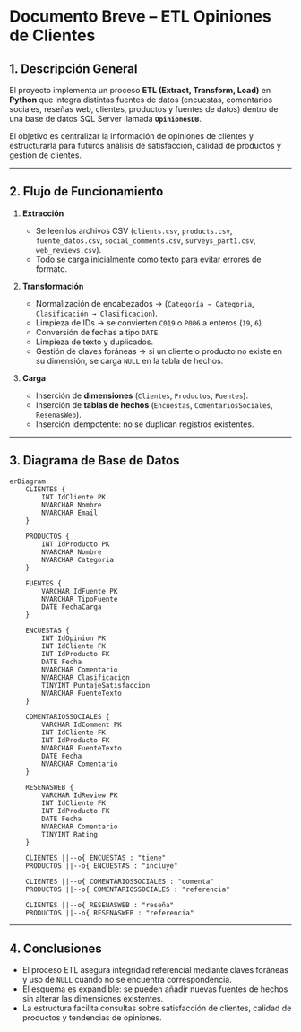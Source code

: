 # Documento Breve – ETL Opiniones de Clientes

## 1. Descripción General
El proyecto implementa un proceso **ETL (Extract, Transform, Load)** en **Python** que integra distintas fuentes de datos 
(encuestas, comentarios sociales, reseñas web, clientes, productos y fuentes de datos) dentro de una base de datos 
SQL Server llamada **`OpinionesDB`**.  

El objetivo es centralizar la información de opiniones de clientes y estructurarla para futuros análisis de satisfacción, 
calidad de productos y gestión de clientes.

---

## 2. Flujo de Funcionamiento

1. **Extracción**  
   - Se leen los archivos CSV (`clients.csv`, `products.csv`, `fuente_datos.csv`, 
     `social_comments.csv`, `surveys_part1.csv`, `web_reviews.csv`).  
   - Todo se carga inicialmente como texto para evitar errores de formato.

2. **Transformación**  
   - Normalización de encabezados → (`Categoría → Categoria`, `Clasificación → Clasificacion`).  
   - Limpieza de IDs → se convierten `C019` o `P006` a enteros (`19`, `6`).  
   - Conversión de fechas a tipo `DATE`.  
   - Limpieza de texto y duplicados.  
   - Gestión de claves foráneas → si un cliente o producto no existe en su dimensión, se carga `NULL` en la tabla de hechos.

3. **Carga**  
   - Inserción de **dimensiones** (`Clientes`, `Productos`, `Fuentes`).  
   - Inserción de **tablas de hechos** (`Encuestas`, `ComentariosSociales`, `ResenasWeb`).  
   - Inserción idempotente: no se duplican registros existentes.

---

## 3. Diagrama de Base de Datos

```mermaid
erDiagram
    CLIENTES {
        INT IdCliente PK
        NVARCHAR Nombre
        NVARCHAR Email
    }

    PRODUCTOS {
        INT IdProducto PK
        NVARCHAR Nombre
        NVARCHAR Categoria
    }

    FUENTES {
        VARCHAR IdFuente PK
        NVARCHAR TipoFuente
        DATE FechaCarga
    }

    ENCUESTAS {
        INT IdOpinion PK
        INT IdCliente FK
        INT IdProducto FK
        DATE Fecha
        NVARCHAR Comentario
        NVARCHAR Clasificacion
        TINYINT PuntajeSatisfaccion
        NVARCHAR FuenteTexto
    }

    COMENTARIOSSOCIALES {
        VARCHAR IdComment PK
        INT IdCliente FK
        INT IdProducto FK
        NVARCHAR FuenteTexto
        DATE Fecha
        NVARCHAR Comentario
    }

    RESENASWEB {
        VARCHAR IdReview PK
        INT IdCliente FK
        INT IdProducto FK
        DATE Fecha
        NVARCHAR Comentario
        TINYINT Rating
    }

    CLIENTES ||--o{ ENCUESTAS : "tiene"
    PRODUCTOS ||--o{ ENCUESTAS : "incluye"

    CLIENTES ||--o{ COMENTARIOSSOCIALES : "comenta"
    PRODUCTOS ||--o{ COMENTARIOSSOCIALES : "referencia"

    CLIENTES ||--o{ RESENASWEB : "reseña"
    PRODUCTOS ||--o{ RESENASWEB : "referencia"
```

---

## 4. Conclusiones
- El proceso ETL asegura integridad referencial mediante claves foráneas y uso de `NULL` cuando no se encuentra correspondencia.  
- El esquema es expandible: se pueden añadir nuevas fuentes de hechos sin alterar las dimensiones existentes.  
- La estructura facilita consultas sobre satisfacción de clientes, calidad de productos y tendencias de opiniones.

